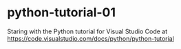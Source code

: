# python-tutorial-01

Staring with the Python tutorial for Visual Studio Code at https://code.visualstudio.com/docs/python/python-tutorial
